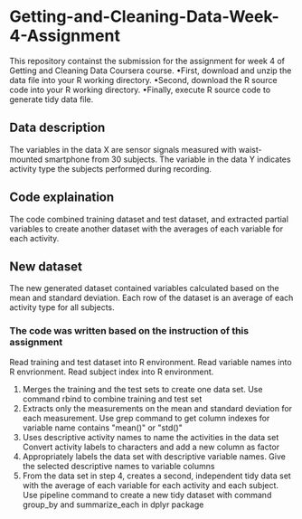 # Getting-and-Cleaning-Data-Week-4-Assignment

This repository containst the submission for the assignment for week 4 of Getting and Cleaning Data Coursera course.
•First, download and unzip the data file into your R working directory.
•Second, download the R source code into your R working directory.
•Finally, execute R source code to generate tidy data file.

## Data description
The variables in the data X are sensor signals measured with waist-mounted smartphone from 30 subjects. The variable in the data Y indicates activity type the subjects performed during recording.

## Code explaination
The code combined training dataset and test dataset, and extracted partial variables to create another dataset with the averages of each variable for each activity.

## New dataset
The new generated dataset contained variables calculated based on the mean and standard deviation. Each row of the dataset is an average of each activity type for all subjects.

### The code was written based on the instruction of this assignment
Read training and test dataset into R environment. Read variable names into R envrionment. Read subject index into R environment.

1. Merges the training and the test sets to create one data set. Use command rbind to combine training and test set
2. Extracts only the measurements on the mean and standard deviation for each measurement. Use grep command to get column indexes for variable name contains "mean()" or "std()"
3. Uses descriptive activity names to name the activities in the data set Convert activity labels to characters and add a new column as factor
4. Appropriately labels the data set with descriptive variable names. Give the selected descriptive names to variable columns
5. From the data set in step 4, creates a second, independent tidy data set with the average of each variable for each activity and each subject. Use pipeline command to create a new tidy dataset with command group_by and summarize_each in dplyr package
